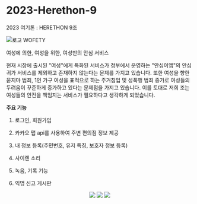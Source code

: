 # 2023-Herethon-9
2023 여기톤 : HERETHON 9조

![로고](https://github.com/2023-HERETHON/2023-Herethon-9/assets/127821462/8e712084-6e35-4420-a50e-f9439df904c7)
WOFETY

여성에 의한, 여성을 위한, 여성만의 안심 서비스

현재 시장에 출시된 "여성"에게 특화된 서비스가 정부에서 운영하는 "안심이앱"의 안심귀가 서비스를 제외하고 존재하지 않는다는 문제를 가지고 있습니다.
또한 여성을 향한 묻지마 범죄, 1인 가구 여성을 표적으로 하는 주거침입 및 성폭행 범죄 증가로 여성들의 두려움이 꾸준하게 증가하고 있다는 문제점을 가지고 있습니다.
이를 토대로 저희 조는 여성들의 안전을 책임지는 서비스가 필요하다고 생각하게 되었습니다.

******주요 기능******
1. 로그인, 회원가입
2. 카카오 맵 api를 사용하여 주변 편의점 정보 제공
3. 내 정보 등록(주민번호, 유저 특징, 보호자 정보 등록)
4. 사이렌 소리

5. 녹음, 기록 기능
6. 익명 신고 게시판

<div align="center">
   <img src="https://img.shields.io/badge/Java-007396?style=flat&logo=Java&logoColor=white" />
   <img src="https://img.shields.io/badge/HTML5-E34F26?style=flat&logo=HTML5&logoColor=white" />
   <img src="https://img.shields.io/badge/CSS3-1572B6?style=flat&logo=CSS3&logoColor=white" />
</div>
